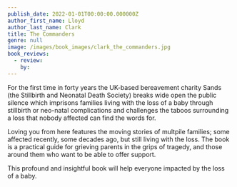 ```yaml
---
publish_date: 2022-01-01T00:00:00.000000Z
author_first_name: Lloyd
author_last_name: Clark
title: The Commanders
genre: null
image: /images/book_images/clark_the_commanders.jpg
book_reviews:
  - review: 
    by: 
---
```

For the first time in forty years the UK-based bereavement charity Sands (the Stillbirth and Neonatal Death Society) breaks wide open the public silence which imprisons families living with the loss of a baby through stillbirth or neo-natal complications and challenges the taboos surrounding a loss that nobody affected can find the words for.

Loving you from here features the moving stories of multpile families; some affected recently, some decades ago, but still living with the loss. The book is a practical guide for grieving parents in the grips of tragedy, and those around them who want to be able to offer support.

This profound and insightful book will help everyone impacted by the loss of a baby.
